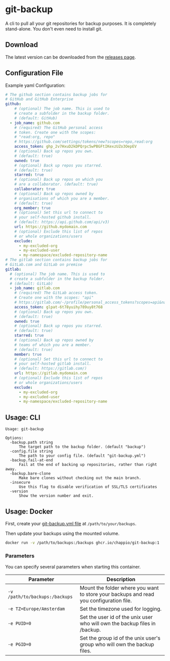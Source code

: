 # git-backup

A cli to pull all your git repositories for backup purposes. It is completely stand-alone. You don't even need to install git.

## Download

The latest version can be downloaded from the [releases page](https://github.com/ChappIO/git-backup/releases).

## Configuration File

Example yaml Configuration:
```yaml
# The github section contains backup jobs for
# GitHub and GitHub Enterprise
github:
    # (optional) The job name. This is used to
    # create a subfolder in the backup folder. 
    # (default: GitHub)
  - job_name: github.com
    # (required) The GitHub personal access
    # token. Create one with the scopes:
    # "read:org, repo"
    # https://github.com/settings/tokens/new?scopes=repo,read:org
    access_token: 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
    # (optional) Back up repos you own.
    # (default: true)
    owned: true
    # (optional) Back up repos you starred.
    # (default: true)
    starred: true
    # (optional) Back up repos on which you 
    # are a collaborator. (default: true)
    collaborator: true
    # (optional) Back up repos owned by 
    # organisations of which you are a member.
    # (default: true)
    org_member: true
    # (optional) Set this url to connect to
    # your self-hosted github install.
    # (default: https://api.github.com/api/v3)
    url: https://github.mydomain.com
    # (optional) Exclude this list of repos
    # or whole organizations/users
    exclude:
      - my-excluded-org
      - my-excluded-user
      - my-namespace/excluded-repository-name
# The gitlab section contains backup jobs for
# GitLab.com and GitLab on premise
gitlab:
  # (optional) The job name. This is used to
  # create a subfolder in the backup folder. 
  # (default: GitLab)
  - job_name: gitlab.com
    # (required) The GitLab access token.
    # Create one with the scopes: "api"
    # https://gitlab.com/-/profile/personal_access_tokens?scopes=api&name=git-backup
    access_token: glpat-6t78yuihy789uy8t768
    # (optional) Back up repos you own.
    # (default: true)
    owned: true
    # (optional) Back up repos you starred.
    # (default: true)
    starred: true
    # (optional) Back up repos owned by 
    # teams of which you are a member.
    # (default: true)
    member: true
    # (optional) Set this url to connect to
    # your self-hosted gitlab install.
    # (default: https://gitlab.com/)
    url: https://gitlab.mydomain.com
    # (optional) Exclude this list of repos
    # or whole organizations/users
    exclude:
      - my-excluded-org
      - my-excluded-user
      - my-namespace/excluded-repository-name
```

## Usage: CLI

```asciidoc
Usage: git-backup

Options:
  -backup.path string
      The target path to the backup folder. (default "backup")
  -config.file string
      The path to your config file. (default "git-backup.yml")
  -backup.fail-at-end
      Fail at the end of backing up repositories, rather than right away.
  -backup.bare-clone
      Make bare clones without checking out the main branch.
  -insecure
      Use this flag to disable verification of SSL/TLS certificates
  -version
      Show the version number and exit.
```

## Usage: Docker

First, create your [git-backup.yml file](#configuration-file) at `/path/to/your/backups`.

Then update your backups using the mounted volume.

```bash
docker run -v /path/to/backups:/backups ghcr.io/chappio/git-backup:1
```

### Parameters

You can specify several parameters when starting this container.

| **Parameter**                  | **Description**                                                                        |
|--------------------------------|----------------------------------------------------------------------------------------|
| `-v /path/to/backups:/backups` | Mount the folder where you want to store your backups and read you configuration file. |
| `-e TZ=Europe/Amsterdam`       | Set the timezone used for logging.                                                     |
| `-e PUID=0`                    | Set the user id of the unix user who will own the backup files in /backup.             |
| `-e PGID=0`                    | Set the group id of the unix user's group who will own the backup files.               | 
